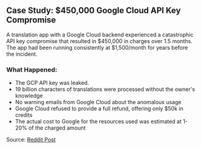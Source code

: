 ## Case Study: $450,000 Google Cloud API Key Compromise

A translation app with a Google Cloud backend experienced a catastrophic API key compromise that resulted in $450,000 in charges over 1.5 months. The app had been running consistently at $1,500/month for years before the incident.

### What Happened:
- The GCP API key was leaked.
- 19 billion characters of translations were processed without the owner's knowledge
- No warning emails from Google Cloud about the anomalous usage
- Google Cloud refused to provide a full refund, offering only $50k in credits
- The actual cost to Google for the resources used was estimated at 1-20% of the charged amount

Source: [Reddit Post](https://www.reddit.com/r/googlecloud/comments/1i21otu/450000_charge_from_google_cloud_no_refund/)

